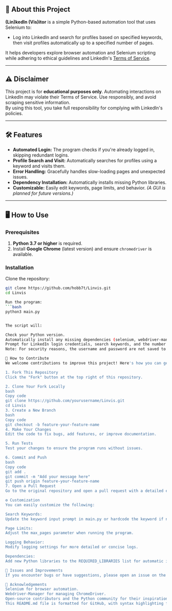 ## 🚀 About this Project

**(Lin)kedIn (Vis)itor** is a simple Python-based automation tool that uses Selenium to:

- Log into LinkedIn and search for profiles based on specified keywords, then visit profiles automatically up to a specified number of pages.

It helps developers explore browser automation and Selenium scripting while adhering to ethical guidelines and LinkedIn's [Terms of Service](https://www.linkedin.com/legal/user-agreement).

---

## ⚠️ Disclaimer

This project is for **educational purposes only**. Automating interactions on LinkedIn may violate their Terms of Service. Use responsibly, and avoid scraping sensitive information.  
By using this tool, you take full responsibility for complying with LinkedIn's policies.

---

## 🛠️ Features

- **Automated Login:** The program checks if you're already logged in, skipping redundant logins.
- **Profile Search and Visit:** Automatically searches for profiles using a keyword and visits them.
- **Error Handling:** Gracefully handles slow-loading pages and unexpected issues.
- **Dependency Installation:** Automatically installs missing Python libraries.
- **Customizable:** Easily edit keywords, page limits, and behavior. *(A GUI is planned for future versions.)*

---

## 🖥️ How to Use

### Prerequisites
1. **Python 3.7 or higher** is required.
2. Install **Google Chrome** (latest version) and ensure `chromedriver` is available.

### Installation

Clone the repository:
```bash
git clone https://github.com/hobb7t/Linvis.git
cd Linvis

Run the program:
```bash
python3 main.py


The script will:

Check your Python version.
Automatically install any missing dependencies (selenium, webdriver-manager).
Prompt for LinkedIn login credentials, search keywords, and the number of pages to visit.
Note: For security reasons, the username and password are not saved to a file. They are only stored in memory while the program is running.

📝 How to Contribute
We welcome contributions to improve this project! Here's how you can get started:

1. Fork This Repository
Click the "Fork" button at the top right of this repository.

2. Clone Your Fork Locally
bash
Copy code
git clone https://github.com/yourusername/Linvis.git
cd Linvis
3. Create a New Branch
bash
Copy code
git checkout -b feature-your-feature-name
4. Make Your Changes
Edit the code to fix bugs, add features, or improve documentation.

5. Run Tests
Test your changes to ensure the program runs without issues.

6. Commit and Push
bash
Copy code
git add .
git commit -m "Add your message here"
git push origin feature-your-feature-name
7. Open a Pull Request
Go to the original repository and open a pull request with a detailed explanation of your changes.

⚙️ Customization
You can easily customize the following:

Search Keywords:
Update the keyword input prompt in main.py or hardcode the keyword if needed.

Page Limits:
Adjust the max_pages parameter when running the program.

Logging Behavior:
Modify logging settings for more detailed or concise logs.

Dependencies:
Add new Python libraries to the REQUIRED_LIBRARIES list for automatic installation.

🧩 Issues and Improvements
If you encounter bugs or have suggestions, please open an issue on the GitHub repository. Contributions are always welcome!

🌟 Acknowledgements
Selenium for browser automation.
Webdriver-Manager for managing ChromeDriver.
Open-source contributors and the Python community for their inspiration.
This README.md file is formatted for GitHub, with syntax highlighting for commands and proper markdown conventions. Let me know if you’d like to add anything else!
